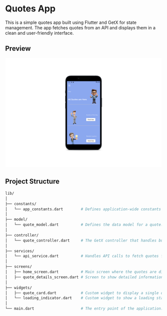 # Quotes App

This is a simple quotes app built using Flutter and GetX for state management. The app fetches quotes from an API and displays them in a clean and user-friendly interface.

## Preview
![Preview](assets/images/quotes.png)

## Project Structure

```bash
lib/
│
├── constants/
│   └── app_constants.dart        # Defines application-wide constants such as colors, styles, strings, etc.
│
├── model/
│   └── quote_model.dart          # Defines the data model for a quote.
│
├── controller/
│   └── quote_controller.dart     # The GetX controller that handles business logic and state management for quotes.
│
├── services/
│   └── api_service.dart          # Handles API calls to fetch quotes from the external API.
│
├── screens/
│   ├── home_screen.dart          # Main screen where the quotes are displayed.
│   ├── quote_details_screen.dart # Screen to show detailed information of a selected quote.
│
├── widgets/
│   ├── quote_card.dart           # Custom widget to display a single quote in a card layout.
│   └── loading_indicator.dart    # Custom widget to show a loading state while fetching data.
│
└── main.dart                     # The entry point of the application.
